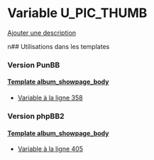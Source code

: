 # Variable U_PIC_THUMB
[Ajouter une description](https://fa-tvars.appspot.com/U_PIC_THUMB)

n## Utilisations dans les templates

### Version PunBB

#### [Template album_showpage_body](punbb/album_showpage_body.md)
* [Variable à la ligne 358](../punbb/album_showpage_body.tpl#L358)

### Version phpBB2

#### [Template album_showpage_body](subsilver/album_showpage_body.md)
* [Variable à la ligne 405](../subsilver/album_showpage_body.tpl#L405)